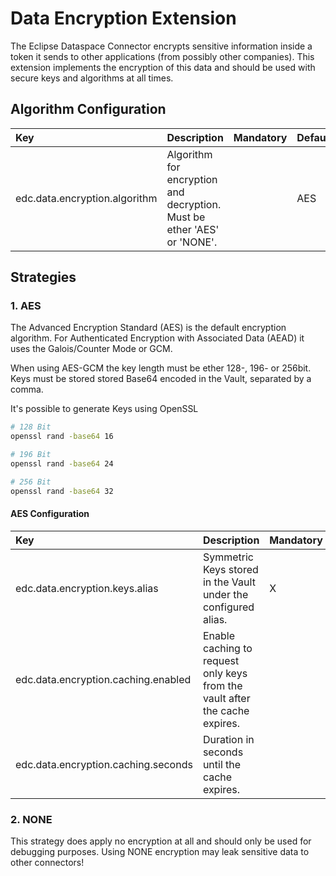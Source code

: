 # Data Encryption Extension

The Eclipse Dataspace Connector encrypts sensitive information inside a token it sends to other applications (from possibly other companies). This extension implements the encryption of this data and should be used with secure keys and algorithms at all times.

## Algorithm Configuration

| Key                                         | Description                                                                                                      | Mandatory | Default          |
|:--------------------------------------------|:-----------------------------------------------------------------------------------------------------------------|-----------|------------------|
| edc.data.encryption.algorithm               | Algorithm for encryption and decryption. Must be ether 'AES' or 'NONE'.                                          |           | AES              |

## Strategies

### 1. AES

The Advanced Encryption Standard (AES) is the default encryption algorithm. For Authenticated Encryption with Associated Data (AEAD) it uses the Galois/Counter Mode or GCM.

When using AES-GCM the key length must be ether 128-, 196- or 256bit. Keys must be stored stored Base64 encoded in the Vault, separated by a comma.

It's possible to generate Keys using OpenSSL

```bash
# 128 Bit
openssl rand -base64 16

# 196 Bit
openssl rand -base64 24

# 256 Bit
openssl rand -base64 32
```

#### AES Configuration

| Key                                         | Description                                                                                                      | Mandatory | Default          |
|:--------------------------------------------|:-----------------------------------------------------------------------------------------------------------------|-----------|------------------|
| edc.data.encryption.keys.alias              | Symmetric Keys stored in the Vault under the configured alias.           | X          |                  |
| edc.data.encryption.caching.enabled         | Enable caching to request only keys from the vault after the cache expires.                             |           | false            |
| edc.data.encryption.caching.seconds         | Duration in seconds until the cache expires.                                                                     |           | 3600             |

### 2. NONE

This strategy does apply no encryption at all and should only be used for debugging purposes. Using NONE encryption may leak sensitive data to other connectors!
